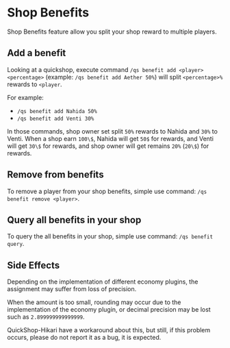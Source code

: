 # Shop Benefits

Shop Benefits feature allow you split your shop reward to multiple players.

## Add a benefit

Looking at a quickshop, execute command `/qs benefit add <player> <percentage>` (example: `/qs benefit add Aether 50%`) will split `<percentage>%` rewards to `<player`.  

For example:

* `/qs benefit add Nahida 50%`
* `/qs benefit add Venti 30%`

In those commands, shop owner set split `50%` rewards to Nahida and `30%` to Venti.
When a shop earn `100\$`, Nahida will get `50$` for rewards, and Venti will get `30\$` for rewards, and shop owner will get remains `20%` (`20\$`) for rewards.

## Remove from benefits

To remove a player from your shop benefits, simple use command: `/qs benefit remove <player>`.

## Query all benefits in your shop

To query the all benefits in your shop, simple use command: `/qs benefit query`.

## Side Effects

Depending on the implementation of different economy plugins, the assignment may suffer from loss of precision.

When the amount is too small, rounding may occur due to the implementation of the economy plugin, or decimal precision may be lost such as `2.899999999999999`.

QuickShop-Hikari have a workaround about this, but still, if this problem occurs, please do not report it as a bug, it is expected.

